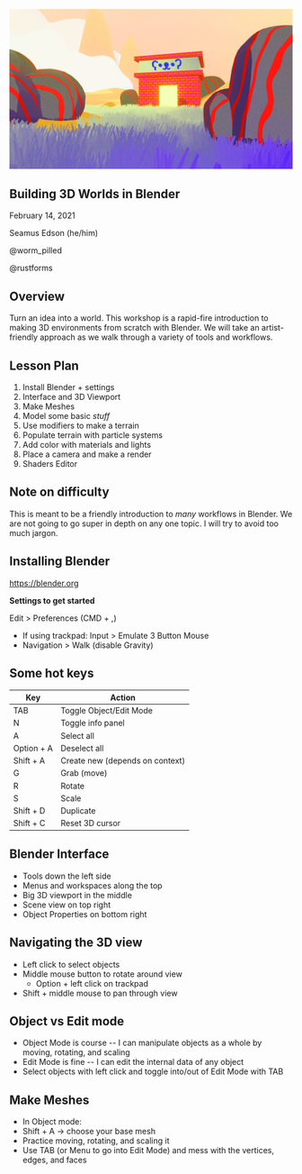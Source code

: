 
![Cover](/cover.jpg)

## Building 3D Worlds in Blender

February 14, 2021

Seamus Edson (he/him)

@worm_pilled

@rustforms


## Overview

Turn an idea into a world. This workshop is a rapid-fire introduction to making 3D environments from scratch with Blender. We will take an artist-friendly approach as we walk through a variety of tools and workflows.


## Lesson Plan

1. Install Blender + settings
1. Interface and 3D Viewport
1. Make Meshes
1. Model some basic *stuff*
1. Use modifiers to make a terrain
1. Populate terrain with particle systems
1. Add color with materials and lights
1. Place a camera and make a render
1. Shaders Editor


## Note on difficulty

This is meant to be a friendly introduction to *many* workflows in Blender. We are not going to go super in depth on any one topic. I will try to avoid too much jargon.


## Installing Blender

https://blender.org


**Settings to get started**

Edit > Preferences (CMD + ,)
- If using trackpad: Input >  Emulate 3 Button Mouse
- Navigation > Walk (disable Gravity)


## Some hot keys

| Key        | Action                          |
| ---------- | ------------------------------- |
| TAB        | Toggle Object/Edit Mode         |
| N          | Toggle info panel               |
| A          | Select all                      |
| Option + A | Deselect all                    |
| Shift + A  | Create new (depends on context) |
| G          | Grab (move)                     |
| R          | Rotate                          |
| S          | Scale                           |
| Shift + D  | Duplicate                       |
| Shift + C  | Reset 3D cursor                 |


## Blender Interface

- Tools down the left side
- Menus and workspaces along the top
- Big 3D viewport in the middle
- Scene view on top right
- Object Properties on bottom right


## Navigating the 3D view

- Left click to select objects
- Middle mouse button to rotate around view
  - Option + left click on trackpad
- Shift + middle mouse to pan through view


## Object vs Edit mode

- Object Mode is course -- I can manipulate objects as a whole by moving, rotating, and scaling
- Edit Mode is fine -- I can edit the internal data of any object
- Select objects with left click and toggle into/out of Edit Mode with TAB


## Make Meshes

- In Object mode:
- Shift + A -> choose your base mesh
- Practice moving, rotating, and scaling it
- Use TAB (or Menu to go into Edit Mode) and mess with the vertices, edges, and faces
